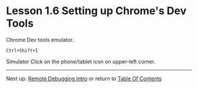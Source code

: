 # Lesson 1.6 Setting up Chrome's Dev Tools

Chrome Dev tools emulator.

`Ctrl+Shift+I`

Simulator Click on the phone/tablet icon on upper-left corner.

- - -
Next up: [Remote Debugging Intro](ND024_Part2_Lesson01_07.md) or return to [Table Of Contents](./ND024_TableOfContents.md)
